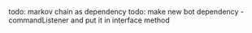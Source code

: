 todo: markov chain as dependency
todo: make new bot dependency - commandListener and put it in interface method